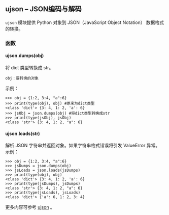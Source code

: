 ## **ujson** – JSON编码与解码

`ujson` 模块提供 Python 对象到 JSON（JavaScript Object Notation） 数据格式的转换。

### 函数

#### **ujson.dumps**(obj)  

将 dict 类型转换成 str。

```
obj：要转换的对象
```

示例：

```
>>> obj = {1:2, 3:4, "a":6}
>>> print(type(obj), obj) #原来为dict类型
<class 'dict'> {3: 4, 1: 2, 'a': 6}
>>> jsObj = json.dumps(obj) #将dict类型转换成str
>>> print(type(jsObj), jsObj)
<class 'str'> {3: 4, 1: 2, "a": 6}
```

#### **ujson.loads**(str)  
解析 JSON 字符串并返回对象。如果字符串格式错误将引发 ValueError 异常。 
示例：

```
>>> obj = {1:2, 3:4, "a":6}
>>> jsDumps = json.dumps(obj)
>>> jsLoads = json.loads(jsDumps)
>>> print(type(obj), obj)
<class 'dict'> {3: 4, 1: 2, 'a': 6}
>>> print(type(jsDumps), jsDumps)
<class 'str'> {3: 4, 1: 2, "a": 6}
>>> print(type(jsLoads), jsLoads)
<class 'dict'> {'a': 6, 1: 2, 3: 4}
```

更多内容可参考 [ujson](http://docs.micropython.org/en/latest/pyboard/library/ujson.html)  。
